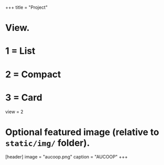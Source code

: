 +++
title = "Project"

# View.
#   1 = List
#   2 = Compact
#   3 = Card
view = 2

# Optional featured image (relative to `static/img/` folder).
[header]
image = "aucoop.png"
caption = "AUCOOP"
+++
